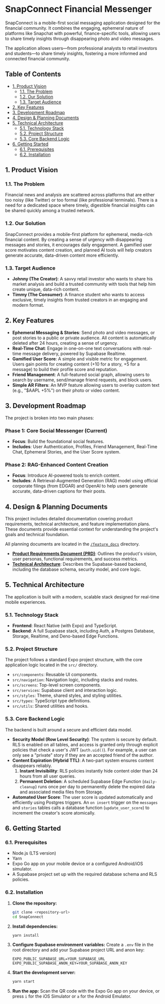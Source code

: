# SnapConnect Financial Messenger

SnapConnect is a mobile-first social messaging application designed for the financial community. It combines the engaging, ephemeral nature of platforms like Snapchat with powerful, finance-specific tools, allowing users to share timely insights through disappearing photo and video messages.

The application allows users—from professional analysts to retail investors and students—to share timely insights, fostering a more informed and connected financial community.

## Table of Contents

- [1. Product Vision](#1-product-vision)
  - [1.1. The Problem](#11-the-problem)
  - [1.2. Our Solution](#12-our-solution)
  - [1.3. Target Audience](#13-target-audience)
- [2. Key Features](#2-key-features)
- [3. Development Roadmap](#3-development-roadmap)
- [4. Design & Planning Documents](#4-design--planning-documents)
- [5. Technical Architecture](#5-technical-architecture)
  - [5.1. Technology Stack](#51-technology-stack)
  - [5.2. Project Structure](#52-project-structure)
  - [5.3. Core Backend Logic](#53-core-backend-logic)
- [6. Getting Started](#6-getting-started)
  - [6.1. Prerequisites](#61-prerequisites)
  - [6.2. Installation](#62-installation)

## 1. Product Vision

### 1.1. The Problem
Financial news and analysis are scattered across platforms that are either too noisy (like Twitter) or too formal (like professional terminals). There is a need for a dedicated space where timely, digestible financial insights can be shared quickly among a trusted network.

### 1.2. Our Solution
SnapConnect provides a mobile-first platform for ephemeral, media-rich financial content. By creating a sense of urgency with disappearing messages and stories, it encourages daily engagement. A gamified user score motivates content creation, and planned AI tools will help creators generate accurate, data-driven content more efficiently.

### 1.3. Target Audience
- **Johnny (The Creator)**: A savvy retail investor who wants to share his market analysis and build a trusted community with tools that help him create unique, data-rich content.
- **Timmy (The Consumer)**: A finance student who wants to access exclusive, timely insights from trusted creators in an engaging and modern format.

## 2. Key Features

- **Ephemeral Messaging & Stories**: Send photo and video messages, or post stories to a public or private audience. All content is automatically deleted after 24 hours, creating a sense of urgency.
- **Real-Time Chat**: Engage in one-on-one text conversations with real-time message delivery, powered by Supabase Realtime.
- **Gamified User Score**: A simple and visible metric for engagement. Users gain points for creating content (+10 for a story, +5 for a message) to build their profile score and reputation.
- **Friend Management**: A full-featured social graph, allowing users to search by username, send/manage friend requests, and block users.
- **Simple AR Filters**: An MVP feature allowing users to overlay custom text (e.g., "$AAPL +5%") on their photo or video content.

## 3. Development Roadmap

The project is broken into two main phases:

### Phase 1: Core Social Messenger (Current)
- **Focus**: Build the foundational social features.
- **Includes**: User Authentication, Profiles, Friend Management, Real-Time Chat, Ephemeral Stories, and the User Score system.

### Phase 2: RAG-Enhanced Content Creation
- **Focus**: Introduce AI-powered tools to enrich content.
- **Includes**: A Retrieval-Augmented Generation (RAG) model using official corporate filings (from EDGAR) and OpenAI to help users generate accurate, data-driven captions for their posts.

## 4. Design & Planning Documents

This project includes detailed documentation covering product requirements, technical architecture, and feature implementation plans. These documents provide essential context for understanding the project's goals and technical foundation.

All planning documents are located in the [`/feature_docs`](./feature_docs/) directory.

- **[Product Requirements Document (PRD)](./PRODUCT_REQUIREMENTS_DOCUMENT.md)**: Outlines the product's vision, user personas, functional requirements, and success metrics.
- **[Technical Architecture](./feature_docs/TECHNICAL_ARCHITECTURE_P1.md)**: Describes the Supabase-based backend, including the database schema, security model, and core logic.

## 5. Technical Architecture

The application is built with a modern, scalable stack designed for real-time mobile experiences.

### 5.1. Technology Stack
- **Frontend**: React Native (with Expo) and TypeScript.
- **Backend**: A full Supabase stack, including Auth, a Postgres Database, Storage, Realtime, and Deno-based Edge Functions.

### 5.2. Project Structure
The project follows a standard Expo project structure, with the core application logic located in the `src/` directory.

- `src/components`: Reusable UI components.
- `src/navigation`: Navigation logic, including stacks and routes.
- `src/screens`: Top-level screen components.
- `src/services`: Supabase client and interaction logic.
- `src/styles`: Theme, shared styles, and styling utilities.
- `src/types`: TypeScript type definitions.
- `src/utils`: Shared utilities and hooks.

### 5.3. Core Backend Logic
The backend is built around a secure and efficient data model.

- **Security Model (Row Level Security)**: The system is secure by default. RLS is enabled on all tables, and access is granted only through explicit policies that check a user's JWT (`auth.uid()`). For example, a user can only see a "private" story if they are an accepted friend of the author.
- **Content Expiration (Hybrid TTL)**: A two-part system ensures content disappears reliably.
    1.  **Instant Invisibility**: RLS policies instantly hide content older than 24 hours from all user queries.
    2.  **Permanent Deletion**: A scheduled Supabase Edge Function (`daily-cleanup`) runs once per day to permanently delete the expired data and associated media files from Storage.
- **Automated User Score**: The user score is updated automatically and efficiently using Postgres triggers. An `on insert` trigger on the `messages` and `stories` tables calls a database function (`update_user_score`) to increment the creator's score atomically.

## 6. Getting Started

### 6.1. Prerequisites
- Node.js (LTS version)
- Yarn
- Expo Go app on your mobile device or a configured Android/iOS simulator.
- A Supabase project set up with the required database schema and RLS policies.

### 6.2. Installation
1.  **Clone the repository:**
    ```sh
    git clone <repository-url>
    cd SnapConnect
    ```
2.  **Install dependencies:**
    ```sh
    yarn install
    ```
3.  **Configure Supabase environment variables:**
    Create a `.env` file in the root directory and add your Supabase project URL and anon key:
    ```
    EXPO_PUBLIC_SUPABASE_URL=YOUR_SUPABASE_URL
    EXPO_PUBLIC_SUPABASE_ANON_KEY=YOUR_SUPABASE_ANON_KEY
    ```
4.  **Start the development server:**
    ```sh
    yarn start
    ```
5.  **Run the app:**
    Scan the QR code with the Expo Go app on your device, or press `i` for the iOS Simulator or `a` for the Android Emulator.
